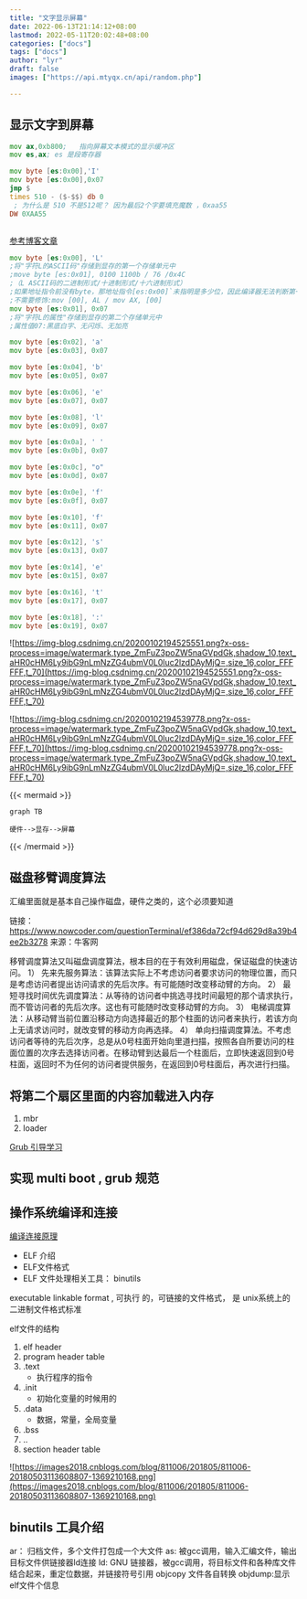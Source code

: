 ```yaml
---
title: "文字显示屏幕"
date: 2022-06-13T21:14:12+08:00
lastmod: 2022-05-11T20:02:48+08:00
categories: ["docs"]
tags: ["docs"]
author: "lyr"
draft: false
images: ["https://api.mtyqx.cn/api/random.php"]

---
```



## 显示文字到屏幕

```asm
mov ax,0xb800;   指向屏幕文本模式的显示缓冲区
mov es,ax; es 是段寄存器

mov byte [es:0x00],'I'
mov byte [es:0x00],0x07
jmp $
times 510 - ($-$$) db 0
 ; 为什么是 510 不是512呢？ 因为最后2个字要填充魔数 ，0xaa55
DW 0XAA55    



```



[参考博客文章](https://blog.csdn.net/Insist0224/article/details/103810035)






```asm
mov byte [es:0x00], 'L'
;将"字符L的ASCII码"存储到显存的第一个存储单元中
;move byte [es:0x01], 0100 1100b / 76 /0x4C  
;（L ASCII码的二进制形式/十进制形式/十六进制形式）
;如果地址指令前没有byte，那地址指令[es:0x00]`未指明是多少位，因此编译器无法判断第一条指令是8位还是16位
;不需要修饰:mov [00], AL / mov AX, [00]
mov byte [es:0x01], 0x07
;将"字符L的属性"存储到显存的第二个存储单元中
;属性值07:黑底白字、无闪烁、无加亮

mov byte [es:0x02], 'a'
mov byte [es:0x03], 0x07

mov byte [es:0x04], 'b'
mov byte [es:0x05], 0x07

mov byte [es:0x06], 'e'
mov byte [es:0x07], 0x07

mov byte [es:0x08], 'l'
mov byte [es:0x09], 0x07

mov byte [es:0x0a], ' '
mov byte [es:0x0b], 0x07

mov byte [es:0x0c], "o"
mov byte [es:0x0d], 0x07

mov byte [es:0x0e], 'f'
mov byte [es:0x0f], 0x07

mov byte [es:0x10], 'f'
mov byte [es:0x11], 0x07

mov byte [es:0x12], 's'
mov byte [es:0x13], 0x07

mov byte [es:0x14], 'e'
mov byte [es:0x15], 0x07

mov byte [es:0x16], 't'
mov byte [es:0x17], 0x07

mov byte [es:0x18], ':'
mov byte [es:0x19], 0x07


```



![https://img-blog.csdnimg.cn/20200102194525551.png?x-oss-process=image/watermark,type_ZmFuZ3poZW5naGVpdGk,shadow_10,text_aHR0cHM6Ly9ibG9nLmNzZG4ubmV0L0luc2lzdDAyMjQ=,size_16,color_FFFFFF,t_70](https://img-blog.csdnimg.cn/20200102194525551.png?x-oss-process=image/watermark,type_ZmFuZ3poZW5naGVpdGk,shadow_10,text_aHR0cHM6Ly9ibG9nLmNzZG4ubmV0L0luc2lzdDAyMjQ=,size_16,color_FFFFFF,t_70)



![https://img-blog.csdnimg.cn/20200102194539778.png?x-oss-process=image/watermark,type_ZmFuZ3poZW5naGVpdGk,shadow_10,text_aHR0cHM6Ly9ibG9nLmNzZG4ubmV0L0luc2lzdDAyMjQ=,size_16,color_FFFFFF,t_70](https://img-blog.csdnimg.cn/20200102194539778.png?x-oss-process=image/watermark,type_ZmFuZ3poZW5naGVpdGk,shadow_10,text_aHR0cHM6Ly9ibG9nLmNzZG4ubmV0L0luc2lzdDAyMjQ=,size_16,color_FFFFFF,t_70)



{{< mermaid >}}
```mermaid
graph TB

硬件-->显存-->屏幕

```
{{< /mermaid >}}



## 磁盘移臂调度算法

汇编里面就是基本自己操作磁盘，硬件之类的，这个必须要知道


链接：https://www.nowcoder.com/questionTerminal/ef386da72cf94d629d8a39b4ee2b3278
来源：牛客网

移臂调度算法又叫磁盘调度算法，根本目的在于有效利用磁盘，保证磁盘的快速访问。
1） 先来先服务算法：该算法实际上不考虑访问者要求访问的物理位置，而只是考虑访问者提出访问请求的先后次序。有可能随时改变移动臂的方向。
2） 最短寻找时间优先调度算法：从等待的访问者中挑选寻找时间最短的那个请求执行，而不管访问者的先后次序。这也有可能随时改变移动臂的方向。
3） 电梯调度算法：从移动臂当前位置沿移动方向选择最近的那个柱面的访问者来执行，若该方向上无请求访问时，就改变臂的移动方向再选择。
4） 单向扫描调度算法。不考虑访问者等待的先后次序，总是从0号柱面开始向里道扫描，按照各自所要访问的柱面位置的次序去选择访问者。在移动臂到达最后一个柱面后，立即快速返回到0号柱面，返回时不为任何的访问者提供服务，在返回到0号柱面后，再次进行扫描。





## 将第二个扇区里面的内容加载进入内存

1. mbr
2. loader



[Grub 引导学习](https://www.bilibili.com/video/BV1Bq4y1b77G/?spm_id_from=333.788&vd_source=5680f9cc1e793f7b70191c94d5552ecb)




## 实现 multi boot , grub 规范




## 操作系统编译和连接

[编译连接原理](https://www.bilibili.com/video/BV1Q5411w7z5?p=5&vd_source=5680f9cc1e793f7b70191c94d5552ecb)


- ELF 介绍
- ELF文件格式
- ELF 文件处理相关工具： binutils


executable linkable format , 可执行 的，可链接的文件格式， 是 unix系统上的二进制文件格式标准



elf文件的结构

1. elf header
2. program header table
3. .text
   - 执行程序的指令
4. .init
   - 初始化变量的时候用的
5. .data
   - 数据，常量，全局变量
6. .bss
7. ..
8. section header table



![https://images2018.cnblogs.com/blog/811006/201805/811006-20180503113608807-1369210168.png](https://images2018.cnblogs.com/blog/811006/201805/811006-20180503113608807-1369210168.png)





## binutils 工具介绍

ar： 归档文件，多个文件打包成一个大文件
as:   被gcc调用，输入汇编文件，输出目标文件供链接器ld连接
ld: GNU 链接器，被gcc调用，将目标文件和各种库文件结合起来，重定位数据，并链接符号引用
objcopy 文件各自转换
objdump:显示 elf文件个信息

